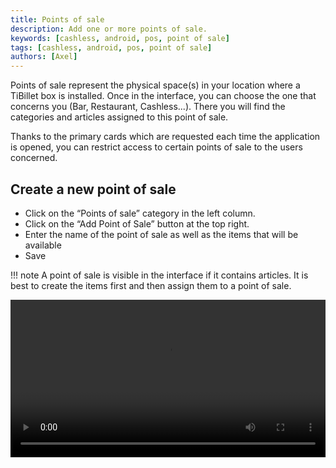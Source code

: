 ```yaml
---
title: Points of sale
description: Add one or more points of sale.
keywords: [cashless, android, pos, point of sale]
tags: [cashless, android, pos, point of sale]
authors: [Axel]
---
```


Points of sale represent the physical space(s) in your location where a TiBillet box is installed. 
Once in the interface, you can choose the one that concerns you (Bar, Restaurant, Cashless...). 
There you will find the categories and articles assigned to this point of sale.

Thanks to the primary cards which are requested each time the application is opened, you can restrict access to certain points of sale to the users concerned.

## Create a new point of sale

- Click on the “Points of sale” category in the left column.
- Click on the “Add Point of Sale” button at the top right.
- Enter the name of the point of sale as well as the items that will be available
- Save

!!! note
    A point of sale is visible in the interface if it contains articles. 
    It is best to create the items first and then assign them to a point of sale.

<video width="100%" controls src="/media/video/outlet.mp4"></video>
